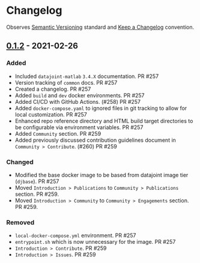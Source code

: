 # Changelog

Observes [Semantic Versioning](https://semver.org/spec/v2.0.0.html) standard and [Keep a Changelog](https://keepachangelog.com/en/1.0.0/) convention.

## [0.1.2] - 2021-02-26
### Added
- Included `datajoint-matlab` `3.4.X` documentation. PR #257
- Version tracking of `common` docs. PR #257
- Created a changelog. PR #257
- Added `build` and `dev` docker environments. PR #257
- Added CI/CD with GitHub Actions. (#258) PR #257
- Added `docker-compose.yaml` to ignored files in git tracking to allow for local customization. PR #257
- Enhanced repo reference directory and HTML build target directories to be configurable via environment variables. PR #257
- Added `Community` section. PR #259
- Added previously discussed contribution guidelines document in `Community > Contribute`. (#260) PR #259

### Changed
- Modified the base docker image to be based from datajoint image tier (`djbase`). PR #257
- Moved `Introduction > Publications` to `Community > Publications` section. PR #259.
- Moved `Introduction > Community` to `Community > Engagements` section. PR #259.

### Removed
- `local-docker-compose.yml` environment. PR #257
- `entrypoint.sh` which is now unnecessary for the image. PR #257
- `Introduction > Contribute`. PR #259
- `Introduction > Issues`. PR #259

[0.1.2]: https://github.com/datajoint/datajoint-docs/releases/tag/0.1.2
